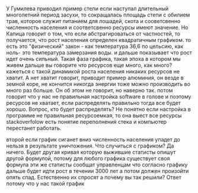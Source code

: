 У Гумилева приводил пример степи если наступал длительный многолетний период засухи,
то сокращалась площадь степи с обилием трав, которое служит  питанием для лошадей, скота
и сооветсвенно численность населения и соответсвенно ресурсы имеют значение.
Но Капица говорит о том, что если абстрагироваться от частностей,
то получается, что рост населения определен квадратичным графиком.
то есть это "физический" закон - как температура 36,6 по цельсию, как  ноль- это температура замерзания воды.
и дальше показывает что рост идет очень сильный. Такая фаза графика, такая эпоха в котором мы живем
дальше вы говорите что ресурсов еще много,
 как много?  кажеться с такой динамикой роста населения никаких ресурсов не хватит.
А нет хватит говорит,  приводит пример алюминия,  он везде в земной коре, не кончится никогда
энергии тоже можно производить во много раз больше. Он об этом не говорит, но наверно так.
потом говорит что у нас не правильная настройка software в голове  и поэтому ресурсов не хватает, если распределять правильно тогда все будет хорошо. 
 Вопрос, кто будет распределять? Не понятно если настройка в программе не правильная ресурсоемкая, то она выест все ресурсы stackoverfolow есть понятие переполнения стека и компьютер  перестанет работать.

второй если график сиганет вниз численность населения упадет до нельзя в результате уничтожения. Что случиться с графиком? Да ничего. Будет другая кривая которую выжившие статисты опишут другой формулой, потому  для любого графика существует своя формула
эти же статисты сообщат управленцам что согласно графику дальше будет идти рост в течении 3000 лет а потом должен произойти опять спад.
Естественно их спросят а почему вы так решили? Ответ потому что у нас такой график
